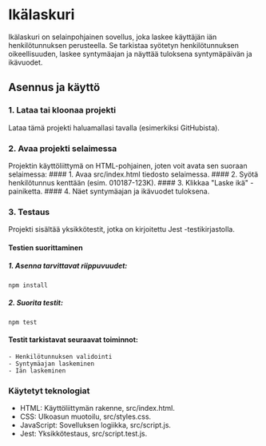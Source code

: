 # Ikälaskuri

Ikälaskuri on selainpohjainen sovellus, joka laskee käyttäjän iän henkilötunnuksen perusteella. Se tarkistaa syötetyn henkilötunnuksen oikeellisuuden, laskee syntymäajan ja näyttää tuloksena syntymäpäivän ja ikävuodet.

## Asennus ja käyttö

### 1. Lataa tai kloonaa projekti
Lataa tämä projekti haluamallasi tavalla (esimerkiksi GitHubista).

### 2. Avaa projekti selaimessa
Projektin käyttöliittymä on HTML-pohjainen, joten voit avata sen suoraan selaimessa:
    #### 1. Avaa src/index.html tiedosto selaimessa.
    #### 2. Syötä henkilötunnus kenttään (esim. 010187-123K).
    #### 3. Klikkaa "Laske ikä" -painiketta.
    #### 4. Näet syntymäajan ja ikävuodet tuloksena.


### 3. Testaus
Projekti sisältää yksikkötestit, jotka on kirjoitettu Jest -testikirjastolla.

  #### Testien suorittaminen
  ##### 1. Asenna tarvittavat riippuvuudet:
    npm install
  ##### 2. Suorita testit:
    npm test

  #### Testit tarkistavat seuraavat toiminnot:
    - Henkilötunnuksen validointi
    - Syntymäajan laskeminen
    - Iän laskeminen

### Käytetyt teknologiat
- HTML: Käyttöliittymän rakenne, src/index.html.
- CSS: Ulkoasun muotoilu, src/styles.css.
- JavaScript: Sovelluksen logiikka, src/script.js.
- Jest: Yksikkötestaus, src/script.test.js.
